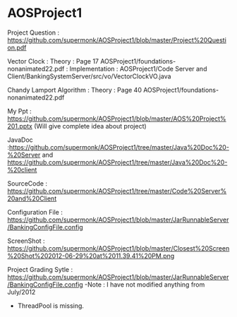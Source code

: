 # AOSProject1

Project Question : https://github.com/supermonk/AOSProject1/blob/master/Project%20Question.pdf

Vector Clock : Theory : Page 17  AOSProject1/foundations-nonanimated22.pdf : Implementation : AOSProject1/Code Server and Client/BankingSystemServer/src/vo/VectorClockVO.java

Chandy Lamport Algorithm : Theory : Page 40 AOSProject1/foundations-nonanimated22.pdf  


My Ppt : https://github.com/supermonk/AOSProject1/blob/master/AOS%20Project%201.pptx  (Will give complete idea about project)

JavaDoc :https://github.com/supermonk/AOSProject1/tree/master/Java%20Doc%20-%20Server  and https://github.com/supermonk/AOSProject1/tree/master/Java%20Doc%20-%20client


SourceCode : https://github.com/supermonk/AOSProject1/tree/master/Code%20Server%20and%20Client

Configuration File : https://github.com/supermonk/AOSProject1/blob/master/JarRunnableServer/BankingConfigFile.config

ScreenShot : https://github.com/supermonk/AOSProject1/blob/master/Closest%20Screen%20Shot%202012-06-29%20at%2011.39.41%20PM.png

Project Grading Sytle : https://github.com/supermonk/AOSProject1/blob/master/JarRunnableServer/BankingConfigFile.config
-Note : I have not modified anything from July/2012
- ThreadPool is missing.
